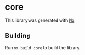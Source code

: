 # core

This library was generated with [Nx](https://nx.dev).

## Building

Run `nx build core` to build the library.
